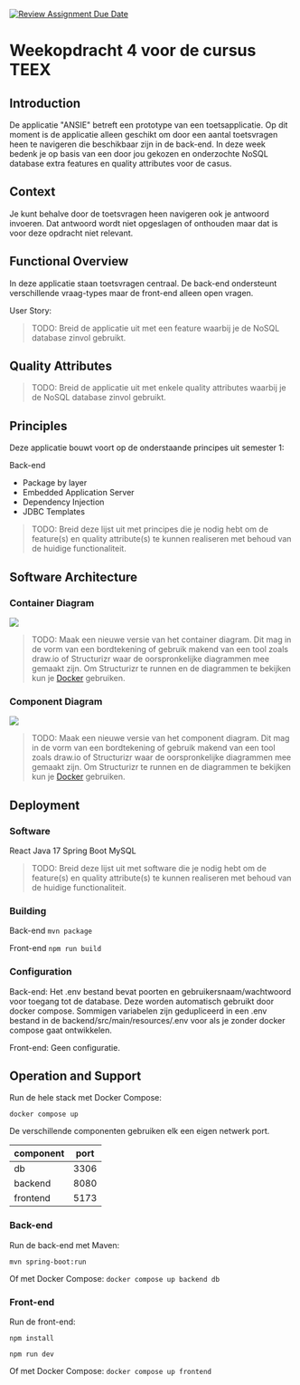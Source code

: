 [![Review Assignment Due Date](https://classroom.github.com/assets/deadline-readme-button-22041afd0340ce965d47ae6ef1cefeee28c7c493a6346c4f15d667ab976d596c.svg)](https://classroom.github.com/a/1Q-eK5lB)
# Weekopdracht 4 voor de cursus TEEX

## Introduction

De applicatie "ANSIE" betreft een prototype van een toetsapplicatie. Op dit moment is de applicatie alleen geschikt om door een aantal toetsvragen heen te navigeren die beschikbaar zijn in de back-end. In deze week bedenk je op basis van een door jou gekozen en onderzochte NoSQL database extra features en quality attributes voor de casus.

## Context

Je kunt behalve door de toetsvragen heen navigeren ook je antwoord invoeren. Dat antwoord wordt niet opgeslagen of onthouden maar dat is voor deze opdracht niet relevant.

## Functional Overview

In deze applicatie staan toetsvragen centraal. De back-end ondersteunt verschillende vraag-types maar de front-end alleen open vragen.

User Story: 
> TODO: Breid de applicatie uit met een feature waarbij je de NoSQL database zinvol gebruikt.

## Quality Attributes

> TODO: Breid de applicatie uit met enkele quality attributes waarbij je de NoSQL database zinvol gebruikt.

## Principles

Deze applicatie bouwt voort op de onderstaande principes uit semester 1:

Back-end

- Package by layer
- Embedded Application Server
- Dependency Injection
- JDBC Templates

> TODO: Breid deze lijst uit met principes die je nodig hebt om de feature(s) en quality attribute(s) te kunnen realiseren met behoud van de huidige functionaliteit.

## Software Architecture

### Container Diagram

![](structurizr-1-Containers.png)

> TODO: Maak een nieuwe versie van het container diagram. Dit mag in de vorm van een bordtekening of gebruik makend van een tool zoals draw.io of Structurizr waar de oorspronkelijke diagrammen mee gemaakt zijn. Om Structurizr te runnen en de diagrammen te bekijken kun je [Docker](https://docs.structurizr.com/lite/installation) gebruiken.

### Component Diagram

![](structurizr-1-API-Components.png)

> TODO: Maak een nieuwe versie van het component diagram. Dit mag in de vorm van een bordtekening of gebruik makend van een tool zoals draw.io of Structurizr waar de oorspronkelijke diagrammen mee gemaakt zijn. Om Structurizr te runnen en de diagrammen te bekijken kun je [Docker](https://docs.structurizr.com/lite/installation) gebruiken.

## Deployment

### Software

React
Java 17
Spring Boot
MySQL

> TODO: Breid deze lijst uit met software die je nodig hebt om de feature(s) en quality attribute(s) te kunnen realiseren met behoud van de huidige functionaliteit.

### Building

Back-end
`mvn package`

Front-end
`npm run build`

### Configuration

Back-end: Het .env bestand bevat poorten en gebruikersnaam/wachtwoord voor toegang tot de database. Deze worden automatisch gebruikt door docker compose. Sommigen variabelen zijn gedupliceerd in een .env bestand in de backend/src/main/resources/.env voor als je zonder docker compose gaat ontwikkelen.

Front-end: Geen configuratie.

## Operation and Support

Run de hele stack met Docker Compose:

`docker compose up`

De verschillende componenten gebruiken elk een eigen netwerk port.

| **component** | **port** |
| ------------- | -------- |
| db            | 3306     |
| backend       | 8080     |
| frontend      | 5173     |

### Back-end

Run de back-end met Maven:

`mvn spring-boot:run`

Of met Docker Compose:
`docker compose up backend db`

### Front-end

Run de front-end:

`npm install`

`npm run dev`

Of met Docker Compose:
`docker compose up frontend`
